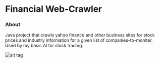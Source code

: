 # Financial Web-Crawler

### About
Java project that crawls yahoo finance and other business sites for stock prices and industry information for a given list of companies-to-moniter. Used by my basic AI for stock trading.

![alt tag](http://i.imgur.com/a9xqDaq.jpg)

